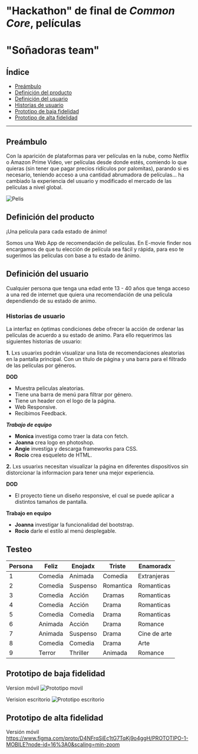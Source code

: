 # "Hackathon" de final de _Common Core_, películas 
# "Soñadoras team"

## Índice

- [Preámbulo](#preámbulo)
- [Definición del producto](#definición-del-producto)
- [Definición del usuario](#definición-del-usuario)
- [Historias de usuario](#historias-de-usuario)
- [Prototipo de baja fidelidad](#prototipo-de-baja-fidelidad)
- [Prototipo de alta fidelidad](#prototipo-de-alta-fidelidad)

---

## Preámbulo

Con la aparición de plataformas para ver películas en la nube, como Netflix o
Amazon Prime Video, ver películas desde donde estés, comiendo lo que quieras
(sin tener que pagar precios ridículos por palomitas), parando si es necesario, teniendo acceso a una cantidad
abrumadora de películas... ha cambiado la experiencia del usuario
y modificado el mercado de las películas a nivel global.

![Pelis](https://media.giphy.com/media/NipFetnQOuKhW/giphy.gif)

## Definición del producto

¡Una película para cada estado de ánimo!

Somos una Web App de recomendación de películas. En E-movie finder nos encargamos de que tu elección de película sea fácil y rápida, para eso te sugerimos las películas con base a tu estado de ánimo.

## Definición del usuario 

Cualquier persona que tenga una edad ente 13 - 40 años que tenga acceso a una red de internet que quiera una recomendación de una película dependiendo de su estado de animo.

### Historias de usuario 

La interfaz en óptimas condiciones debe ofrecer la acción de ordenar las películas de acuerdo a su estado de animo. Para ello requerimos las siguientes historias de usuario:
 
**1.** Lxs usuarixs podrán visualizar una lista de recomendaciones aleatorias en la pantalla principal. Con un título de página y una barra para el filtrado de las películas por géneros. 

**DOD** 
- Muestra peliculas aleatorias.
- Tiene una barra de menú para filtrar por género.
- Tiene un header con el logo de la página. 
- Web Responsive.
- Recibimos Feedback.

***Trabajo de equipo*** 
- **Monica** investiga como traer la data con fetch.
- **Joanna** crea logo en photoshop.
- **Angie** investiga y descarga frameworks para CSS.
- **Rocio** crea esqueleto de HTML.

**2.** Lxs usuarixs necesitan visualizar la página en diferentes dispositivos sin distorcionar la informacion para tener una mejor experiencia.

**DOD**
- El proyecto tiene un diseño responsive, el cual se puede aplicar a distintos tamaños de pantalla.

**Trabajo en equipo**
- **Joanna** investigar la funcionalidad del bootstrap.
- **Rocio** darle el estilo al menú desplegable.

## Testeo

|Persona|Feliz|Enojadx|Triste|Enamoradx|
|-|-|-|-|-|
|1| Comedia| Animada| Comedia| Extranjeras|
|2| Comedia| Suspenso| Romantica| Romanticas|
|3| Comedia| Acción| Dramas| Romanticas|
|4| Comedia| Acción| Drama| Romanticas|
|5| Comedia| Comedia | Drama | Romanticas|
|6| Animada | Acción | Drama | Romance |
|7| Animada | Suspenso | Drama | Cine de arte|
|8| Comedia | Comedia | Drama | Arte|
|9| Terror | Thriller |Animada | Romance |

## Prototipo de baja fidelidad

Version móvil
![Prototipo movil](https://drive.google.com/uc?export=view&id=17oVrfagjMd8UqU2lgCURQVx3f5qBHQOC)

Verision escritorio 
![Prototipo escritorio](https://drive.google.com/uc?export=view&id=1L3MRLsK1HHVWmw3mHVxb6tBLRexeUSxj)


## Prototipo de alta fidelidad

Versión móvil 
https://www.figma.com/proto/D4NFrqSiEc1tG7TqKj9o4ggH/PROTOTIPO-1-MOBILE?node-id=16%3A0&scaling=min-zoom 
